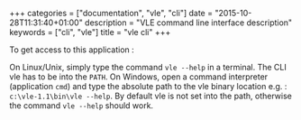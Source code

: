 +++
categories = ["documentation", "vle", "cli"]
date = "2015-10-28T11:31:40+01:00"
description = "VLE command line interface description"
keywords = ["cli", "vle"]
title = "vle cli"
+++


To get access to this application :

On Linux/Unix, simply type the command `vle --help` in a terminal. The
CLI vle has to be into the `PATH`. On Windows, open a command
interpreter (application `cmd`) and type the absolute path to the vle
binary location e.g. : `c:\vle-1.1\bin\vle --help`. By default vle is
not set into the path, otherwise the command `vle --help` should work.
